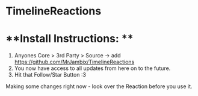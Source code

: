 # TimelineReactions
# **Install Instructions: **
1. Anyones Core > 3rd Party > Source -> add https://github.com/MrJambix/TimelineReactions
2. You now have access to all updates from here on to the future.
3. Hit that Follow/Star Button :3

Making some changes right now - look over the Reaction before you use it.